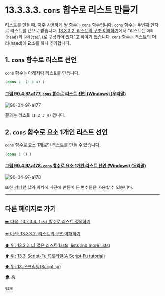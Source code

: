 # 13.3.3.3. `cons` 함수로 리스트 만들기
리스트를 만들 때, 자주 사용하게 될 함수는 `cons` 함수입니다. `cons` 함수는 두번째 인자로 리스트를 값으로 받습니다. [13.3.3.2. 리스트의 구조 이해하기](./13-03-03-02-how_to_think_of_lists.md)에서 "리스트는 `머리(head)`와 `꼬리(tail)`로 구성되어 있다"고 이야기 했습니다. `cons` 함수는 리스트의 머리(haed)에 요소를 하나 추가합니다.

## 1. `cons` 함수로 리스트 선언
`cons` 함수는 아래처럼 리스트를 만듭니다.

```scheme
(cons 1 '(2 3 4) )
```

<a id="90-04-97-a177"></a>

#### [그림 90.4.97.a177. `cons` 함수로 리스트 선언 (Windows) (우리말)](./90-04-0097-script_fu_console.md#90-04-97-a177)
![90-04-97-a177](https://github.com/wonder13662/gimp/assets/15767104/36c009c7-e3cc-422f-849a-43325acad8eb)

결과는 리스트 `(1 2 3 4)` 입니다.

## 2. `cons` 함수로 요소 1개인 리스트 선언

`cons` 함수로 요소 1개로만 리스트를 만들 수 있습니다.

```scheme
(cons 1 () )
```

<a id="90-04-97-a178"></a>

#### [그림 90.4.97.a178. `cons` 함수로 요소 1개인 리스트 선언 (Windows) (우리말)](./90-04-0097-script_fu_console.md#90-04-97-a178)
![90-04-97-a178](https://github.com/wonder13662/gimp/assets/15767104/1a55eb82-5c91-42fd-afe0-9c741a079ee9)

또한 [리터럴](https://ko.wikipedia.org/wiki/%EB%A6%AC%ED%84%B0%EB%9F%B4) 값의 위치에 사전에 만들어 둔 변수들을 사용할 수 있습니다.

***

## 다른 페이지로 가기

[➡️ 다음: 13.3.3.4. `list` 함수로 리스트 정의하기](./13-03-03-04-defining_a_list_using_the_list_function.md)

[⬅️ 이전: 13.3.3.2. 리스트의 구조 이해하기](./13-03-03-02-how_to_think_of_lists.md)

[⬆️ 위: 13.3.3. 더 많은 리스트(Lists, lists and more lists)](./13-03-03-00-lists-lists-and-more-lists.md)

[⬆️ 위: 13.3. Script-Fu 튜토리얼(A Script-Fu tutorial)](./13-03-00-a-script-fu-tutorial.md)

[⬆️ 위: 13. 스크립팅(Scripting)](./13-00-scripting.md)

[🏠 홈](./00-home.md)

[원문](https://docs.gimp.org/2.10/ko/gimp-using-script-fu-tutorial-lists.html#idm9765)